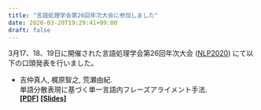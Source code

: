 ```yaml
---
title: "言語処理学会第26回年次大会に参加しました"
date: 2020-03-20T19:29:41+09:00
draft: false
---
```


3月17、18、19日に開催された言語処理学会第26回年次大会 ([NLP2020](https://www.anlp.jp/nlp2020/index.html))
にて以下の口頭発表を行いました。

- 吉仲真人, 梶原智之, 荒瀬由紀. \
  単語分散表現に基づく単一言語内フレーズアライメント手法. \
  **[[PDF]](https://www.anlp.jp/proceedings/annual_meeting/2020/pdf_dir/C3-3.pdf)**
  **[[Slides]](/pdf/nlp2020_yoshinaka.pdf)**
